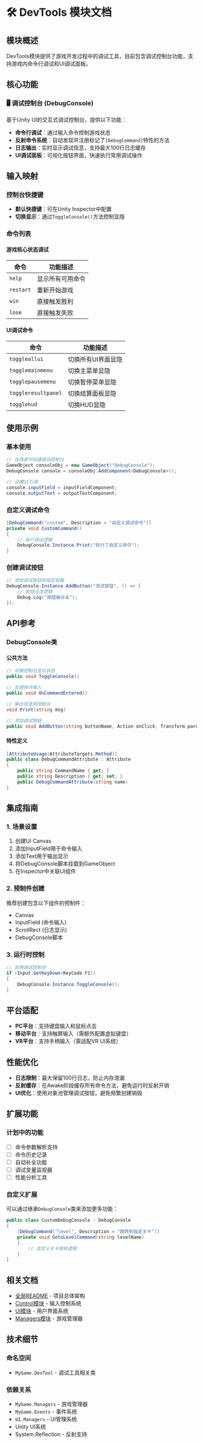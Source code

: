 # 🛠️ DevTools 模块文档

## 模块概述

DevTools模块提供了游戏开发过程中的调试工具，目前包含调试控制台功能，支持游戏内命令行调试和UI调试面板。

## 核心功能

### 🖥️ 调试控制台 (DebugConsole)

基于Unity UI的交互式调试控制台，提供以下功能：

- **命令行调试**：通过输入命令控制游戏状态
- **反射命令系统**：自动发现并注册标记了`[DebugCommand]`特性的方法
- **日志输出**：实时显示调试信息，支持最大100行日志缓存
- **UI调试面板**：可视化按钮界面，快速执行常用调试操作

## 输入映射

### 控制台快捷键
- **默认快捷键**：可在Unity Inspector中配置
- **切换显示**：通过`ToggleConsole()`方法控制显隐

### 命令列表

#### 游戏核心状态调试
| 命令 | 功能描述 |
|------|----------|
| `help` | 显示所有可用命令 |
| `restart` | 重新开始游戏 |
| `win` | 直接触发胜利 |
| `lose` | 直接触发失败 |

#### UI调试命令
| 命令 | 功能描述 |
|------|----------|
| `toggleallui` | 切换所有UI界面显隐 |
| `togglemainmenu` | 切换主菜单显隐 |
| `togglepausemenu` | 切换暂停菜单显隐 |
| `toggleresultpanel` | 切换结算面板显隐 |
| `togglehud` | 切换HUD显隐 |

## 使用示例

### 基本使用
```csharp
// 在场景中创建调试控制台
GameObject consoleObj = new GameObject("DebugConsole");
DebugConsole console = consoleObj.AddComponent<DebugConsole>();

// 设置UI引用
console.inputField = inputFieldComponent;
console.outputText = outputTextComponent;
```

### 自定义调试命令
```csharp
[DebugCommand("custom", Description = "自定义调试命令")]
private void CustomCommand()
{
    // 执行调试逻辑
    DebugConsole.Instance.Print("执行了自定义命令");
}
```

### 创建调试按钮
```csharp
// 添加调试按钮到指定容器
DebugConsole.Instance.AddButton("测试按钮", () => {
    // 按钮点击逻辑
    Debug.Log("按钮被点击");
});
```

## API参考

### DebugConsole类

#### 公共方法
```csharp
// 切换控制台显示状态
public void ToggleConsole()

// 处理命令输入
public void OnCommandEntered()

// 输出信息到控制台
void Print(string msg)

// 添加调试按钮
public void AddButton(string buttonName, Action onClick, Transform parent = null)
```

#### 特性定义
```csharp
[AttributeUsage(AttributeTargets.Method)]
public class DebugCommandAttribute : Attribute
{
    public string CommandName { get; }
    public string Description { get; set; }
    public DebugCommandAttribute(string name)
}
```

## 集成指南

### 1. 场景设置
1. 创建UI Canvas
2. 添加InputField用于命令输入
3. 添加Text用于输出显示
4. 将DebugConsole脚本挂载到GameObject
5. 在Inspector中关联UI组件

### 2. 预制件创建
推荐创建包含以下组件的预制件：
- Canvas
- InputField (命令输入)
- ScrollRect (日志显示)
- DebugConsole脚本

### 3. 运行时控制
```csharp
// 启用调试控制台
if (Input.GetKeyDown(KeyCode.F1))
{
    DebugConsole.Instance.ToggleConsole();
}
```

## 平台适配

- **PC平台**：支持键盘输入和鼠标点击
- **移动平台**：支持触屏输入（需额外配置虚拟键盘）
- **VR平台**：支持手柄输入（需适配VR UI系统）

## 性能优化

- **日志限制**：最大保留100行日志，防止内存泄漏
- **反射缓存**：在Awake阶段缓存所有命令方法，避免运行时反射开销
- **UI优化**：使用对象池管理调试按钮，避免频繁创建销毁

## 扩展功能

### 计划中的功能
- [ ] 命令参数解析支持
- [ ] 命令历史记录
- [ ] 自动补全功能
- [ ] 调试变量监视器
- [ ] 性能分析工具

### 自定义扩展
可以通过继承`DebugConsole`类来添加更多功能：
```csharp
public class CustomDebugConsole : DebugConsole
{
    [DebugCommand("level", Description = "跳转到指定关卡")]
    private void GotoLevelCommand(string levelName)
    {
        // 自定义关卡跳转逻辑
    }
}
```

## 相关文档

- [全局README](../README.md) - 项目总体架构
- [Control模块](../Control/README.md) - 输入控制系统
- [UI模块](../UI/README.md) - 用户界面系统
- [Managers模块](../Managers/README.md) - 游戏管理器

## 技术细节

### 命名空间
- `MyGame.DevTool` - 调试工具相关类

### 依赖关系
- `MyGame.Managers` - 游戏管理器
- `MyGame.Events` - 事件系统
- `UI.Managers` - UI管理系统
- Unity UI系统
- System.Reflection - 反射支持